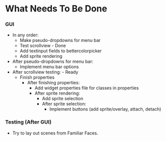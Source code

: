 # What Needs To Be Done
### GUI
- In any order:
  - Make pseudo-dropdowns for menu bar
  - Test scrollview - Done
  - Add textinput fields to bettercolorpicker
  - Add sprite rendering
- After pseudo-dropdowns for menu bar:
  - Implement menu bar options
- After scrollview testing: - Ready
  - Finish properties
    - After finishing properties:
      - Add widget properties file for classes in properties
      - After sprite rendering:
        - Add sprite selection
        - After sprite selection:
          - Implement buttons (add sprite/overlay, attach, detach)

### Testing (After GUI)
- Try to lay out scenes from Familiar Faces.